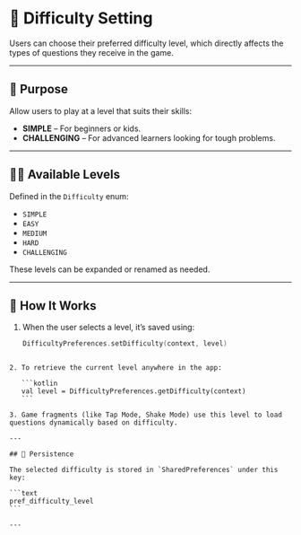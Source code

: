 
# 🧠 Difficulty Setting

Users can choose their preferred difficulty level, which directly affects the types of questions they receive in the game.

---

## 🎯 Purpose

Allow users to play at a level that suits their skills:

- **SIMPLE** – For beginners or kids.
- **CHALLENGING** – For advanced learners looking for tough problems.

---

## 🧑‍🏫 Available Levels

Defined in the `Difficulty` enum:

- `SIMPLE`
- `EASY`
- `MEDIUM`
- `HARD`
- `CHALLENGING`

These levels can be expanded or renamed as needed.

---

## 🧠 How It Works

1. When the user selects a level, it’s saved using:

   ```kotlin
   DifficultyPreferences.setDifficulty(context, level)
````

2. To retrieve the current level anywhere in the app:

   ```kotlin
   val level = DifficultyPreferences.getDifficulty(context)
   ```

3. Game fragments (like Tap Mode, Shake Mode) use this level to load questions dynamically based on difficulty.

---

## 🔁 Persistence

The selected difficulty is stored in `SharedPreferences` under this key:

```text
pref_difficulty_level
```

---


